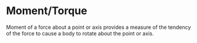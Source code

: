# Moment/Torque

Moment of a force about a point or axis provides a measure of the tendency of the force to cause a body to rotate about the point or axis.